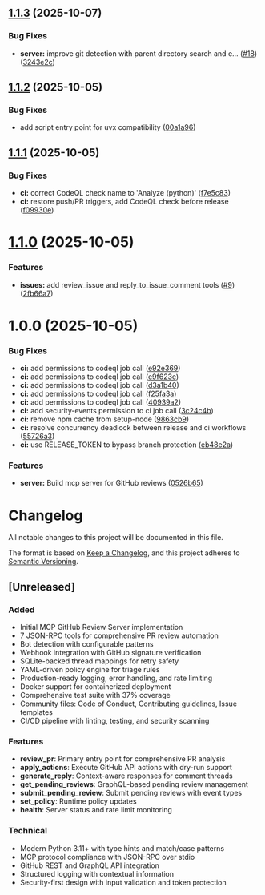 ## [1.1.3](https://github.com/KenkoGeek/mcp-gh-code-review/compare/v1.1.2...v1.1.3) (2025-10-07)


### Bug Fixes

* **server:** improve git detection with parent directory search and e… ([#18](https://github.com/KenkoGeek/mcp-gh-code-review/issues/18)) ([3243e2c](https://github.com/KenkoGeek/mcp-gh-code-review/commit/3243e2c0f777caadb115d9449e7bdb37a2172a89))

## [1.1.2](https://github.com/KenkoGeek/mcp-gh-code-review/compare/v1.1.1...v1.1.2) (2025-10-05)


### Bug Fixes

* add script entry point for uvx compatibility ([00a1a96](https://github.com/KenkoGeek/mcp-gh-code-review/commit/00a1a96d1ca3f8c0113a312562544f1059c2c28a))

## [1.1.1](https://github.com/KenkoGeek/mcp-gh-code-review/compare/v1.1.0...v1.1.1) (2025-10-05)


### Bug Fixes

* **ci:** correct CodeQL check name to 'Analyze (python)' ([f7e5c83](https://github.com/KenkoGeek/mcp-gh-code-review/commit/f7e5c834fe7bdecc314578ceebe5de72fb81e6aa))
* **ci:** restore push/PR triggers, add CodeQL check before release ([f09930e](https://github.com/KenkoGeek/mcp-gh-code-review/commit/f09930ec859227828ca6febd37dac96b2f58a96c))

# [1.1.0](https://github.com/KenkoGeek/mcp-gh-code-review/compare/v1.0.0...v1.1.0) (2025-10-05)


### Features

* **issues:** add review_issue and reply_to_issue_comment tools ([#9](https://github.com/KenkoGeek/mcp-gh-code-review/issues/9)) ([2fb66a7](https://github.com/KenkoGeek/mcp-gh-code-review/commit/2fb66a7b150f5e1f26a3c9406ce2154614f114a8))

# 1.0.0 (2025-10-05)


### Bug Fixes

* **ci:** add permissions to codeql job call ([e92e369](https://github.com/KenkoGeek/mcp-gh-code-review/commit/e92e369aac0e35584db57c76905efa5ccd3952f4))
* **ci:** add permissions to codeql job call ([e9f623e](https://github.com/KenkoGeek/mcp-gh-code-review/commit/e9f623ebd382ab8e90e067f5cb25ffd4dad171a6))
* **ci:** add permissions to codeql job call ([d3a1b40](https://github.com/KenkoGeek/mcp-gh-code-review/commit/d3a1b40e98c9966546f84946dc31ba57e5e166e5))
* **ci:** add permissions to codeql job call ([f25fa3a](https://github.com/KenkoGeek/mcp-gh-code-review/commit/f25fa3a0938d111a8618a7b47e2e3122780ddff9))
* **ci:** add permissions to codeql job call ([40939a2](https://github.com/KenkoGeek/mcp-gh-code-review/commit/40939a28dce5b8d8373d9ac1586f0328a2403eb7))
* **ci:** add security-events permission to ci job call ([3c24c4b](https://github.com/KenkoGeek/mcp-gh-code-review/commit/3c24c4b7321e75005714e31abef94dfd784f8861))
* **ci:** remove npm cache from setup-node ([9863cb9](https://github.com/KenkoGeek/mcp-gh-code-review/commit/9863cb93c805ab79eaf2c3eb3f02c59136e8ff86))
* **ci:** resolve concurrency deadlock between release and ci workflows ([55726a3](https://github.com/KenkoGeek/mcp-gh-code-review/commit/55726a366261f8a4629ccf352d9bb1c70d6c4eed))
* **ci:** use RELEASE_TOKEN to bypass branch protection ([eb48e2a](https://github.com/KenkoGeek/mcp-gh-code-review/commit/eb48e2a828824cc765a583974cbf57adea85c57c))


### Features

* **server:** Build mcp server for GitHub reviews ([0526b65](https://github.com/KenkoGeek/mcp-gh-code-review/commit/0526b655646d5c77ccd3ffc836991a5e3238d657))

# Changelog

All notable changes to this project will be documented in this file.

The format is based on [Keep a Changelog](https://keepachangelog.com/en/1.0.0/),
and this project adheres to [Semantic Versioning](https://semver.org/spec/v2.0.0.html).

## [Unreleased]

### Added
- Initial MCP GitHub Review Server implementation
- 7 JSON-RPC tools for comprehensive PR review automation
- Bot detection with configurable patterns
- Webhook integration with GitHub signature verification
- SQLite-backed thread mappings for retry safety
- YAML-driven policy engine for triage rules
- Production-ready logging, error handling, and rate limiting
- Docker support for containerized deployment
- Comprehensive test suite with 37% coverage
- Community files: Code of Conduct, Contributing guidelines, Issue templates
- CI/CD pipeline with linting, testing, and security scanning

### Features
- **review_pr**: Primary entry point for comprehensive PR analysis
- **apply_actions**: Execute GitHub API actions with dry-run support
- **generate_reply**: Context-aware responses for comment threads
- **get_pending_reviews**: GraphQL-based pending review management
- **submit_pending_review**: Submit pending reviews with event types
- **set_policy**: Runtime policy updates
- **health**: Server status and rate limit monitoring

### Technical
- Modern Python 3.11+ with type hints and match/case patterns
- MCP protocol compliance with JSON-RPC over stdio
- GitHub REST and GraphQL API integration
- Structured logging with contextual information
- Security-first design with input validation and token protection
